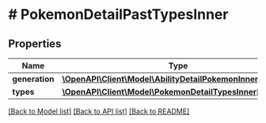 # # PokemonDetailPastTypesInner

## Properties

Name | Type | Description | Notes
------------ | ------------- | ------------- | -------------
**generation** | [**\OpenAPI\Client\Model\AbilityDetailPokemonInnerPokemon**](AbilityDetailPokemonInnerPokemon.md) |  |
**types** | [**\OpenAPI\Client\Model\PokemonDetailTypesInner[]**](PokemonDetailTypesInner.md) |  |

[[Back to Model list]](../../README.md#models) [[Back to API list]](../../README.md#endpoints) [[Back to README]](../../README.md)

